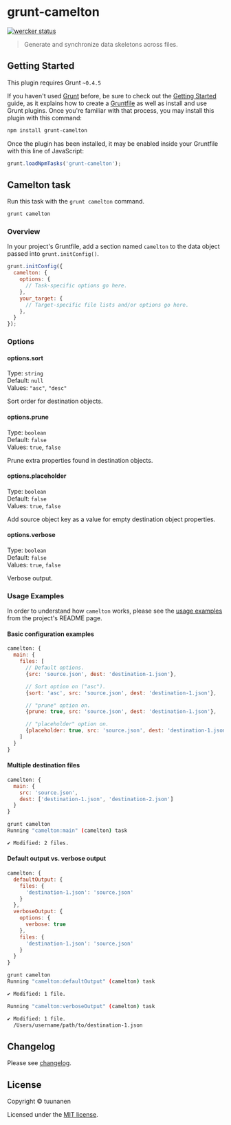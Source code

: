 grunt-camelton
==============

[![wercker status](https://app.wercker.com/status/66788c63f290187d3695e20388c74580/s "wercker status")](https://app.wercker.com/project/bykey/66788c63f290187d3695e20388c74580)

> Generate and synchronize data skeletons across files.

## Getting Started
This plugin requires Grunt `~0.4.5`

If you haven't used [Grunt](http://gruntjs.com/) before, be sure to check out
the [Getting Started](http://gruntjs.com/getting-started) guide, as it explains
how to create a [Gruntfile](http://gruntjs.com/sample-gruntfile) as well as
install and use Grunt plugins. Once you're familiar with that process, you may
install this plugin with this command:

```sh
npm install grunt-camelton
```

Once the plugin has been installed, it may be enabled inside your Gruntfile
with this line of JavaScript:

```js
grunt.loadNpmTasks('grunt-camelton');
```

## Camelton task

Run this task with the `grunt camelton` command.

```sh
grunt camelton
```

### Overview
In your project's Gruntfile, add a section named `camelton` to the data object
passed into `grunt.initConfig()`.

```js
grunt.initConfig({
  camelton: {
    options: {
      // Task-specific options go here.
    },
    your_target: {
      // Target-specific file lists and/or options go here.
    },
  }
});
```

### Options

#### options.sort

Type: `string`  
Default: `null`  
Values: `"asc"`, `"desc"`

Sort order for destination objects.

#### options.prune

Type: `boolean`  
Default: `false`  
Values: `true`, `false`

Prune extra properties found in destination objects.

#### options.placeholder

Type: `boolean`  
Default: `false`  
Values: `true`, `false`

Add source object key as a value for empty destination object properties.

#### options.verbose

Type: `boolean`  
Default: `false`  
Values: `true`, `false`

Verbose output.

### Usage Examples

In order to understand how `camelton` works, please see the [usage examples](https://github.com/tuunanen/camelton/#usage-examples)
from the project's README page.

#### Basic configuration examples

```js
camelton: {
  main: {
    files: [
      // Default options.
      {src: 'source.json', dest: 'destination-1.json'},

      // Sort option on ("asc").
      {sort: 'asc', src: 'source.json', dest: 'destination-1.json'},

      // "prune" option on.
      {prune: true, src: 'source.json', dest: 'destination-1.json'},

      // "placeholder" option on.
      {placeholder: true, src: 'source.json', dest: 'destination-1.json'}
    ]
  }
}
```

#### Multiple destination files

```js
camelton: {
  main: {
    src: 'source.json',
    dest: ['destination-1.json', 'destination-2.json']
  }
}
```

```sh
grunt camelton
Running "camelton:main" (camelton) task

✔ Modified: 2 files.
```

#### Default output vs. verbose output

```js
camelton: {
  defaultOutput: {
    files: {
      'destination-1.json': 'source.json'
    }
  },
  verboseOutput: {
    options: {
      verbose: true
    },
    files: {
      'destination-1.json': 'source.json'
    }
  }
}
```

```sh
grunt camelton
Running "camelton:defaultOutput" (camelton) task

✔ Modified: 1 file.

Running "camelton:verboseOutput" (camelton) task

✔ Modified: 1 file.
  /Users/username/path/to/destination-1.json
```

## Changelog

Please see [changelog](https://github.com/tuunanen/grunt-camelton/blob/master/CHANGELOG.md).

## License

Copyright &copy; tuunanen

Licensed under the [MIT license](https://github.com/tuunanen/grunt-camelton/blob/master/LICENSE).
